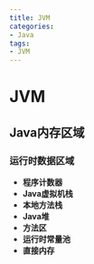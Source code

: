 ```yaml
---
title: JVM
categories:
- Java
tags: 
- JVM
---
```


# JVM

## **Java内存区域**

### **运行时数据区域**

* **程序计数器**
* **Java虚拟机栈**
* **本地方法栈**
* **Java堆**
* **方法区**
* **运行时常量池**
* **直接内存**

